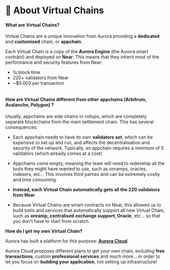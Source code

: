 # 📄 About Virtual Chains

#### **What are Virtual Chains?**

Virtual Chains are a unique innovation from Aurora providing a **dedicated** and **customised** chain, or **appchain**.&#x20;

Each Virtual Chain is a copy of the **Aurora Engine** (the Aurora smart contract) and deployed on **Near**. This means that they inherit most of the performance and security features from Near:

* 1s block time
* 220+ validators from Near
* \~$0.003 per transaction

<figure><img src="/img/.gitbook/assets/image (5).png" alt=""></img><figcaption></figcaption></figure>

#### **How are Virtual Chains different from other appchains (Arbitrum, Avalanche, Polygon) ?**

Usually, appchains are side chains or rollups, which are completely separate blockchains from the main settlement chain. This has several consequences:

* Each appchain needs to have its own **validators set**, which can be expensive to set up and run, and affects the decentralisation and security of the network. Typically, an appchain requires a minimum of 5 validators (which already comes at a cost)&#x20;
* Appchains come empty, meaning the team will need to redevelop all the tools they might have wanted to use, such as onramps, oracles, indexers, etc... This involves third parties and can be extremely costly and time consuming.



* **Instead, each Virtual Chain automatically gets all the 220 validators from Near**
* Because Virtual Chains are smart contracts on Near, this allowed us to build tools and services that automatically support all new Virtual Chain, such as **onramp, centralised exchange support, Oracle**, etc... so that you don't have to start from scratch.



**How do I get my own Virtual Chain?**

Aurora has built a platform for this purpose:  [**Aurora Cloud**](https://auroracloud.dev/).

Aurora Cloud proposes different plans to get your own chain, including **free transactions**, custom **professional services** and much more... in order to let you focus on **building your application**, not setting up infrastructure!



